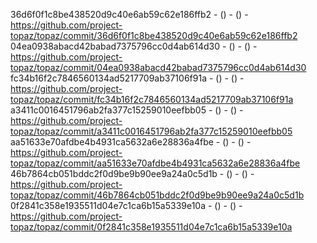 36d6f0f1c8be438520d9c40e6ab59c62e186ffb2 -  () -  () - https://github.com/project-topaz/topaz/commit/36d6f0f1c8be438520d9c40e6ab59c62e186ffb2
04ea0938abacd42babad7375796cc0d4ab614d30 -  () -  () - https://github.com/project-topaz/topaz/commit/04ea0938abacd42babad7375796cc0d4ab614d30
fc34b16f2c7846560134ad5217709ab37106f91a -  () -  () - https://github.com/project-topaz/topaz/commit/fc34b16f2c7846560134ad5217709ab37106f91a
a3411c0016451796ab2fa377c15259010eefbb05 -  () -  () - https://github.com/project-topaz/topaz/commit/a3411c0016451796ab2fa377c15259010eefbb05
aa51633e70afdbe4b4931ca5632a6e28836a4fbe -  () -  () - https://github.com/project-topaz/topaz/commit/aa51633e70afdbe4b4931ca5632a6e28836a4fbe
46b7864cb051bddc2f0d9be9b90ee9a24a0c5d1b -  () -  () - https://github.com/project-topaz/topaz/commit/46b7864cb051bddc2f0d9be9b90ee9a24a0c5d1b
0f2841c358e1935511d04e7c1ca6b15a5339e10a -  () -  () - https://github.com/project-topaz/topaz/commit/0f2841c358e1935511d04e7c1ca6b15a5339e10a
